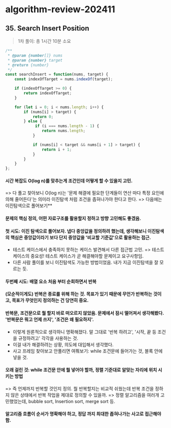 # algorithm-review-202411

## 35. Search Insert Position
> 1차 풀이: 총 1시간 10분 소요
```js
/**
 * @param {number[]} nums
 * @param {number} target
 * @return {number}
 */
const searchInsert = function(nums, target) {
    const indexOfTarget = nums.indexOf(target);

    if (indexOfTarget >= 0) {
        return indexOfTarget;
    }

    for (let i = 0; i < nums.length; i++) {
        if (nums[i] > target) {
            return 0;
        } else {
             if (i === nums.length - 1) {
                return nums.length;
            }

            if (nums[i] < target && nums[i + 1] > target) {
                return i + 1;
            }
        }
    }
};
```
#### 시간 복잡도 O(log n)를 맞추는게 조건인데 어떻게 할 수 있을지 고민.
=> 다 풀고 찾아보니 O(log n)는 '문제 해결에 필요한 단계들이 연산 마다 특정 요인에 의해 줄어든다'는 의미라 이진탐색 처럼 조건을 좁혀나가야 한다고 한다.
=> 다음에는 이진탐색으로 풀어보기**
#### 문제의 핵심 정의, 어떤 자료구조를 활용할지 정하고 방향 고민해도 좋겠음.
#### 첫 시도: 이진 탐색으로 풀어보자. 냅다 중앙값을 정의하려 했는데, 생각해보니 이진탐색의 핵심은 중앙값이라기 보다 단지 중앙값을 '비교할 기준값'으로 활용하는 접근.
- 테스트 케이스에서 충족하지 못하는 케이스 발견해서 다른 접근법 고민. => 테스트 케이스의 중요성! 테스트 케이스가 곧 해결해야할 문제이고 요구사항임.
- 다른 사람 풀이를 보니 이진탐색도 가능한 방법이었음. 내가 지금 이진탐색을 잘 모르는 듯.
#### 두번째 시도: 배열 요소 처음 부터 순회하면서 반복
#### (모순적이게도) 반복은 종료를 위해 하는 것. 목표가 있기 때문에 무언가 반복하는 것이고, 목표가 무엇인지 정의하는 건 당연히 중요.
#### 반복문, 조건문으로 뭘 할지 바로 떠오르지 않았음. 문제에서 잠시 떨어져서 생각해봤다. '반복문은 뭐고 언제 쓰지', '조건은 왜 필요하지'.
- 이렇게 원론적으로 생각하니 명확해졌다. 말 그대로 '반복 하려고', '시작, 끝 등 조건을 규정하려고' 각각을 사용하는 것.
- 이걸 내가 해결하려는 상황, 의도에 대입해서 생각했다.
- 사고 프레임 찾아보고 안풀리면 여쭤보기: while 조건문에 들어가는 것, 블록 안에 넣을 것.
#### 오래 걸린 것: while 조건문 안에 뭘 넣어야 할까, 정렬 기준대로 알맞는 자리에 위치 시키는 방법
=> 즉 언제까지 반복할 것인지 정의. 뭘 반복할지는 비교적 쉬웠는데 반복 조건을 정하지 않은 상태에서 반복 작업을 제대로 정의할 수 있을까.
=> 정렬 알고리즘을 여러개 고민했었는데, bubble sort, Insertion sort, merge sort 등.
#### 알고리즘 흐름이 순서가 명확해야 하고, 정답 까지 최대한 좁혀나가는 사고로 접근해야 함.

